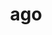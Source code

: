 ---
category: 3-letters
denotation: null
name: ago
reference_link: https://www.etymonline.com/word/ago
root_language: null
root_name: null
title: ago
type: free
word_sums:
- respelling: ago
  sum: 'Ago + '
---